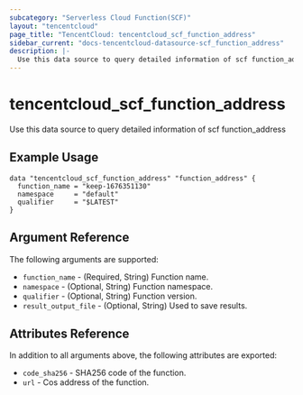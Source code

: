 ```yaml
---
subcategory: "Serverless Cloud Function(SCF)"
layout: "tencentcloud"
page_title: "TencentCloud: tencentcloud_scf_function_address"
sidebar_current: "docs-tencentcloud-datasource-scf_function_address"
description: |-
  Use this data source to query detailed information of scf function_address
---
```


# tencentcloud_scf_function_address

Use this data source to query detailed information of scf function_address

## Example Usage

```hcl
data "tencentcloud_scf_function_address" "function_address" {
  function_name = "keep-1676351130"
  namespace     = "default"
  qualifier     = "$LATEST"
}
```

## Argument Reference

The following arguments are supported:

* `function_name` - (Required, String) Function name.
* `namespace` - (Optional, String) Function namespace.
* `qualifier` - (Optional, String) Function version.
* `result_output_file` - (Optional, String) Used to save results.

## Attributes Reference

In addition to all arguments above, the following attributes are exported:

* `code_sha256` - SHA256 code of the function.
* `url` - Cos address of the function.




